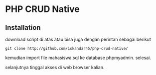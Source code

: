 # PHP CRUD Native

## Installation

download script di atas atau bisa juga dengan perintah sebagai berikut

`git clone http://github.com/iskandar45/php-crud-native/`

kemudian import file mahasiswa.sql ke database phpmyadmin.
selesai.

selanjutnya tinggal akses di web browser kalian.
